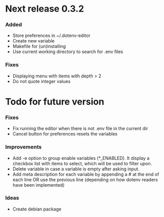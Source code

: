 # Next release 0.3.2

### Added
+ Store preferences in ~/.dotenv-editor
+ Create new variable
+ Makefile for (un)installing
+ Use current working directory to search for .env files

### Fixes
- Displaying menu with items with depth > 2
- Do not quote integer values

# Todo for future version

### Fixes
- Fix running the editor when there is not .env file in the current dir
- Cancel button for preferences resets the variables

### Improvements
- Add -e option to group enable variables (*_ENABLED). It display a checkbox
  list with items to select, which will be used to filter upon.
- Delete variable in case a variable is empty after asking input.
- Add meta description for each variable by appending a # at the end of each
  line OR use the previous line (depending on how dotenv readers have been
  implemented)

### Ideas
- Create debian package




